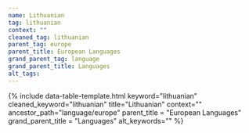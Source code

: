```yaml
---
name: Lithuanian
tag: lithuanian
context: ""
cleaned_tag: lithuanian
parent_tag: europe
parent_title: European Languages
grand_parent_tag: language
grand_parent_title: Languages
alt_tags: 
---
```


{% include data-table-template.html 
  keyword="lithuanian" 
  cleaned_keyword="lithuanian" 
  title="Lithuanian"
  context=""
  ancestor_path="language/europe" 
  parent_title = "European Languages"
  grand_parent_title = "Languages"
  alt_keywords=""
%}

